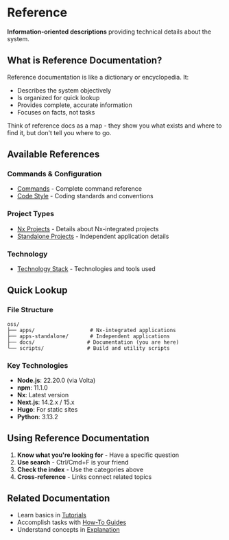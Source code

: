 # Reference

**Information-oriented descriptions** providing technical details about the system.

## What is Reference Documentation?

Reference documentation is like a dictionary or encyclopedia. It:

- Describes the system objectively
- Is organized for quick lookup
- Provides complete, accurate information
- Focuses on facts, not tasks

Think of reference docs as a map - they show you what exists and where to find it, but don't tell you where to go.

## Available References

### Commands & Configuration

- [Commands](./commands.md) - Complete command reference
- [Code Style](./code-style.md) - Coding standards and conventions

### Project Types

- [Nx Projects](./nx-projects.md) - Details about Nx-integrated projects
- [Standalone Projects](./standalone-projects.md) - Independent application details

### Technology

- [Technology Stack](./technology-stack.md) - Technologies and tools used

## Quick Lookup

### File Structure

```
oss/
├── apps/                  # Nx-integrated applications
├── apps-standalone/       # Independent applications
├── docs/                 # Documentation (you are here)
└── scripts/              # Build and utility scripts
```

### Key Technologies

- **Node.js**: 22.20.0 (via Volta)
- **npm**: 11.1.0
- **Nx**: Latest version
- **Next.js**: 14.2.x / 15.x
- **Hugo**: For static sites
- **Python**: 3.13.2

## Using Reference Documentation

1. **Know what you're looking for** - Have a specific question
2. **Use search** - Ctrl/Cmd+F is your friend
3. **Check the index** - Use the categories above
4. **Cross-reference** - Links connect related topics

## Related Documentation

- Learn basics in [Tutorials](../tutorials/)
- Accomplish tasks with [How-To Guides](../how-to/)
- Understand concepts in [Explanation](../explanation/)
